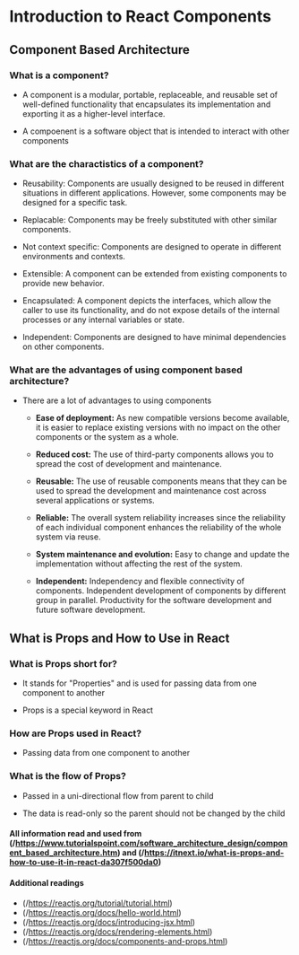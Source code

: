 # Introduction to React Components

## Component Based Architecture

### What is a component?
  
- A component is a modular, portable, replaceable, and reusable set of well-defined functionality that encapsulates its implementation and exporting it as a higher-level interface.

- A compoenent is a software object that is intended to interact with other components

### What are the charactistics of a component?

- Reusability: Components are usually designed to be reused in different situations in different applications. However, some components may be designed for a specific task.

- Replacable: Components may be freely substituted with other similar components.

- Not context specific: Components are designed to operate in different environments and contexts.

- Extensible: A component can be extended from existing components to provide new behavior.

- Encapsulated: A component depicts the interfaces, which allow the caller to use its functionality, and do not expose details of the internal processes or any internal variables or state.

- Independent: Components are designed to have minimal dependencies on other components.

### What are the advantages of using component based architecture?

- There are a lot of advantages to using components

  - **Ease of deployment:** As new compatible versions become available, it is easier to replace existing versions with no impact on the other components or the system as a whole.

  - **Reduced cost:** The use of third-party components allows you to spread the cost of development and maintenance.

  - **Reusable:** The use of reusable components means that they can be used to spread the development and maintenance cost across several applications or systems.

  - **Reliable:** The overall system reliability increases since the reliability of each individual component enhances the reliability of the whole system via reuse.

  - **System maintenance and evolution:** Easy to change and update the implementation without affecting the rest of the system.

  - **Independent:** Independency and flexible connectivity of components. Independent development of components by different group in parallel. Productivity for the software development and future software development.
  
## What is Props and How to Use in React

### What is Props short for?

- It stands for "Properties" and is used for passing data from one component to another

- Props is a special keyword in React

### How are Props used in React?

- Passing data from one component to another

### What is the flow of Props?

- Passed in a uni-directional flow from parent to child

- The data is read-only so the parent should not be changed by the child

#### All information read and used from (/https://www.tutorialspoint.com/software_architecture_design/component_based_architecture.htm) and (/https://itnext.io/what-is-props-and-how-to-use-it-in-react-da307f500da0)


#### Additional readings
- (/https://reactjs.org/tutorial/tutorial.html)
- (/https://reactjs.org/docs/hello-world.html)
- (/https://reactjs.org/docs/introducing-jsx.html)
- (/https://reactjs.org/docs/rendering-elements.html)
- (/https://reactjs.org/docs/components-and-props.html)
